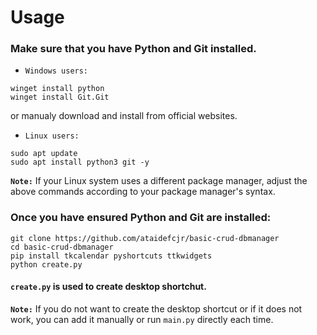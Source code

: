 # ****Usage****
### Make sure that you have Python and Git installed.
* `Windows users:` 
```
winget install python
winget install Git.Git
```
or manualy download and install from official websites.
* `Linux users:` 
```
sudo apt update
sudo apt install python3 git -y
```
**`Note:`** If your Linux system uses a different package manager, adjust the above commands according to your package manager's syntax.

### Once you have ensured Python and Git are installed:
```
git clone https://github.com/ataidefcjr/basic-crud-dbmanager
cd basic-crud-dbmanager
pip install tkcalendar pyshortcuts ttkwidgets
python create.py
```
#### `create.py` is used to create desktop shortchut.
**`Note:`** If you do not want to create the desktop shortcut or if it does not work, you can add it manually or run `main.py` directly each time.
